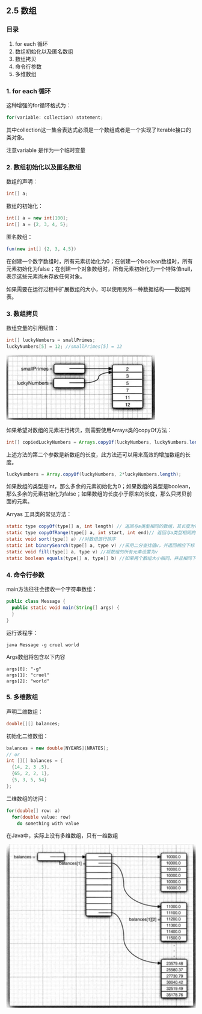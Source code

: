 ## 2.5 数组

### 目录

1. for each 循环
2. 数组初始化以及匿名数组
3. 数组拷贝
4. 命令行参数
6. 多维数组



### 1. for each 循环

这种增强的for循环格式为：

```java
for(variable: collection) statement;
```

其中collection这一集合表达式必须是一个数组或者是一个实现了Iterable接口的类对象。

注意variable 是作为一个临时变量

### 2. 数组初始化以及匿名数组

数组的声明：

```java
int[] a;
```

数组的初始化：

```java
int[] a = new int[100];
int[] a = {2, 3, 4, 5};
```

匿名数组：

```java
fun(new int[] {2, 3, 4,5})
```

在创建一个数字数组时，所有元素初始化为0；在创建一个boolean数组时，所有元素初始化为false；在创建一个对象数组时，所有元素初始化为一个特殊值null，表示这些元素尚未存放任何对象。

如果需要在运行过程中扩展数组的大小，可以使用另外一种数据结构——数组列表。



### 3. 数组拷贝

数组变量的引用赋值：

```java
int[] luckyNumbers = smallPrimes;
luckyNumbers[5] = 12; //smallPrimes[5] = 12
```

![image-20210715165334366](image-20210715165334366.png)

如果希望对数组的元素进行拷贝，则需要使用Arrays类的copyOf方法：

```java
int[] copiedLuckyNumbers = Arrays.copyOf(luckyNumbers, luckyNumbers.length);
```

上述方法的第二个参数是新数组的长度，此方法还可以用来高效的增加数组的长度。

```java
luckyNumbers = Array.copyOf(luckyNumbers, 2*luckyNumbers.length);
```

如果数组的类型是int，那么多余的元素初始化为0；如果数组的类型是boolean，那么多余的元素初始化为false；如果数组的长度小于原来的长度，那么只拷贝前面的元素。



Arryas 工具类的常见方法：

```java
static type copyOf(type[] a, int length) // 返回与a类型相同的数组，其长度为length，数组元素为a的值
static type copyOfRange(type[] a, int start, int end)// 返回与a类型相同的数组，其长度为end-start，数组元素为[start, end)
static void sort(type[] a) //对数组进行排序
static int binarySearch(type[] a, type v) //采用二分查找值v，并返回相应下标；否则返回负数值r，-r-1是为保持有序应该插入的位置
static void fill(type[] a, type v) //将数组的所有元素设置为v
static boolean equals(type[] a, type[] b) //如果两个数组大小相同，并且相同下标的元素都相等，放回true
```



### 4. 命令行参数

main方法往往会接收一个字符串数组：

```java
public class Message {
  public static void main(String[] args) {
  }
}
```

运行该程序：

```shell
java Message -g cruel world
```

Args数组将包含以下内容

```shell
args[0]: "-g"
args[1]: "cruel"
args[2]: "world"
```



### 5. 多维数组

声明二维数组：

```java
double[][] balances;
```

初始化二维数组：

```java
balances = new double[NYEARS][NRATES];
// or
int [][] balances = {
  {14, 2, 3 ,5},
  {65, 2, 2, 1},
  {5, 3, 5, 54}
};
```

二维数组的访问：

```java
for(double[] row: a)
  for(double value: row)
    do something with value
```

在Java中，实际上没有多维数组，只有一维数组

![image-20210715212908519](image-20210715212908519.png)


